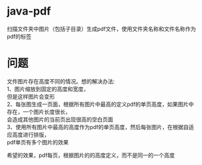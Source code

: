# java-pdf
扫描文件夹中图片（包括子目录）生成pdf文件，使用文件夹名称和文件名称作为pdf的标签

# 问题
文件图片存在高度不同的情况。想的解决办法:  
1、图片缩放到固定的高度和宽度，  
但是这样图片会变形  
2、每张图生成一页面，根据所有图片中最高的定义pdf的单页高度，如果图片中存在，一个图片长度很长，  
会造成其他图片的当前页出现很高的空白页面  
3、使用所有图片中最高的高度作为pdf的单页高度，然后每张图片，在根据自适应高度进行排版，  
pdf单页有多个图片的效果  
  
希望的效果，pdf每页，根据图片的的高度定义，而不是同一的一个高度  
